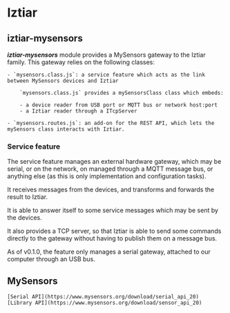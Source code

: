 # Iztiar

## iztiar-mysensors

___iztiar-mysensors___ module provides a MySensors gateway to the Iztiar family. This gateway relies on the following classes:

    - `mysensors.class.js`: a service feature which acts as the link between MySensors devices and Iztiar

        `mysensors.class.js` provides a mySensorsClass class which embeds:

        - a device reader from USB port or MQTT bus or network host:port
        - a Iztiar reader through a ITcpServer

    - `mysensors.routes.js`: an add-on for the REST API, which lets the mySensors class interacts with Iztiar.

### Service feature

The service feature manages an external hardware gateway, which may be serial, or on the network, on managed through a MQTT message bus, or anything else (as this is only implementation and configuration tasks).

It receives messages from the devices, and transforms and forwards the result to Iztiar.

It is able to answer itself to some service messages which may be sent by the devices.

It also provides a TCP server, so that Iztiar is able to send some commands directly to the gateway without having to publish them on a message bus.

As of v0.1.0, the feature only manages a serial gateway, attached to our computer through an USB bus.

## MySensors

    [Serial API](https://www.mysensors.org/download/serial_api_20)
    [Library API](https://www.mysensors.org/download/sensor_api_20)
